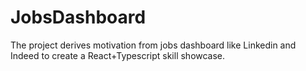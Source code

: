 # JobsDashboard
The project derives motivation from jobs dashboard like Linkedin and Indeed to create a React+Typescript skill showcase.
